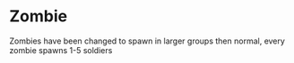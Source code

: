 # Zombie

Zombies have been changed to spawn in larger groups then normal, every zombie spawns 1-5 soldiers